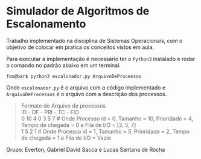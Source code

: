 # Simulador de Algoritmos de Escalonamento

  Trabalho implementado na disciplina de Sistemas Operacionais, com o objetivo de colocar em pratíca os conceitos vistos em aula.

  Para executar a implementação é necessário ter o `Python3` instalado e rodar o comando no padrão abaixo em um terminal.

  ````console
  foo@bar$ python3 escalonador.py ArquivoDeProcessos
  ````

  Onde `escalonador.py` é o arquivo com o código implementado e `ArquivoDeProcessos` é o arquivo com a descrição dos processos.

  > Formato do Arquivo de processos </br> ID - DF - PRI - TC - FIO </br> 0 10 4 0 3 5 7  # Onde Processo id = 0, Tamanho = 10, Prioridade = 4, Tempo de chegada = 0 e Fila de I/O = [3, 5, 7] </br> 1 5 2 1 # Onde Processo id = 1, Tamanho = 5, Prioridade = 2, Tempo de chegada = 1 e Fila de I/O = Vazio

Grupo: Everton, Gabriel David Sacca e Lucas Santana de Rocha